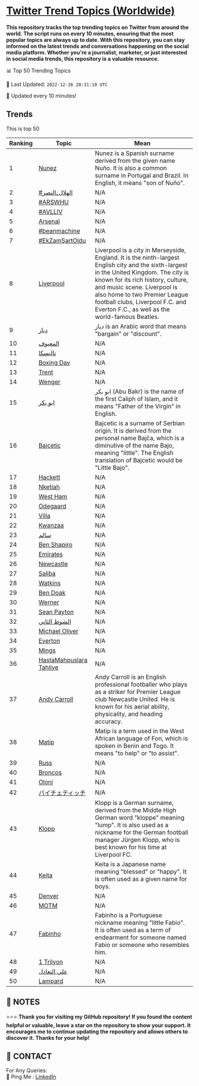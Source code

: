 [Twitter Trend Topics (Worldwide)](https://github.com/ErcinDedeoglu/Twitter-Trend-Topics)
==========

**This repository tracks the top trending topics on Twitter from around the world. 
The script runs on every 10 minutes, ensuring that the most popular topics are always up to date. 
With this repository, you can stay informed on the latest trends and conversations happening on the social media platform. 
Whether you're a journalist, marketer, or just interested in social media trends, this repository is a valuable resource.**


📊 Top 50 Trending Topics

📆 Last Updated: `2022-12-26 20:31:10 UTC`

🔧 Updated every 10 minutes!


## Trends

This is top 50

| Ranking | Topic | Mean |
| ------- | ------------ | ------------ |
| 1 | [Nunez](http://twitter.com/search?q=Nunez) | Nunez is a Spanish surname derived from the given name Nuño. It is also a common surname in Portugal and Brazil. In English, it means "son of Nuño". |
| 2 | [#الهلال_النصر](http://twitter.com/search?q=%23%d8%a7%d9%84%d9%87%d9%84%d8%a7%d9%84_%d8%a7%d9%84%d9%86%d8%b5%d8%b1) | N/A |
| 3 | [#ARSWHU](http://twitter.com/search?q=%23ARSWHU) | N/A |
| 4 | [#AVLLIV](http://twitter.com/search?q=%23AVLLIV) | N/A |
| 5 | [Arsenal](http://twitter.com/search?q=Arsenal) | N/A |
| 6 | [#beanmachine](http://twitter.com/search?q=%23beanmachine) | N/A |
| 7 | [#EkZamŞartOldu](http://twitter.com/search?q=%23EkZam%c5%9eartOldu) | N/A |
| 8 | [Liverpool](http://twitter.com/search?q=Liverpool) | Liverpool is a city in Merseyside, England. It is the ninth-largest English city and the sixth-largest in the United Kingdom. The city is known for its rich history, culture, and music scene. Liverpool is also home to two Premier League football clubs, Liverpool F.C. and Everton F.C., as well as the world-famous Beatles. |
| 9 | [دياز](http://twitter.com/search?q=%d8%af%d9%8a%d8%a7%d8%b2) | دياز is an Arabic word that means "bargain" or "discount". |
| 10 | [المعيوف](http://twitter.com/search?q=%d8%a7%d9%84%d9%85%d8%b9%d9%8a%d9%88%d9%81) | N/A |
| 11 | [تاليسكا](http://twitter.com/search?q=%d8%aa%d8%a7%d9%84%d9%8a%d8%b3%d9%83%d8%a7) | N/A |
| 12 | [Boxing Day](http://twitter.com/search?q=Boxing+Day) | N/A |
| 13 | [Trent](http://twitter.com/search?q=Trent) | N/A |
| 14 | [Wenger](http://twitter.com/search?q=Wenger) | N/A |
| 15 | [ابو بكر](http://twitter.com/search?q=%d8%a7%d8%a8%d9%88+%d8%a8%d9%83%d8%b1) | ابو بكر (Abu Bakr) is the name of the first Caliph of Islam, and it means "Father of the Virgin" in English. |
| 16 | [Bajcetic](http://twitter.com/search?q=Bajcetic) | Bajcetic is a surname of Serbian origin. It is derived from the personal name Bajča, which is a diminutive of the name Bajo, meaning "little". The English translation of Bajcetic would be "Little Bajo". |
| 17 | [Hackett](http://twitter.com/search?q=Hackett) | N/A |
| 18 | [Nketiah](http://twitter.com/search?q=Nketiah) | N/A |
| 19 | [West Ham](http://twitter.com/search?q=West+Ham) | N/A |
| 20 | [Odegaard](http://twitter.com/search?q=Odegaard) | N/A |
| 21 | [Villa](http://twitter.com/search?q=Villa) | N/A |
| 22 | [Kwanzaa](http://twitter.com/search?q=Kwanzaa) | N/A |
| 23 | [سالم](http://twitter.com/search?q=%d8%b3%d8%a7%d9%84%d9%85) | N/A |
| 24 | [Ben Shapiro](http://twitter.com/search?q=Ben+Shapiro) | N/A |
| 25 | [Emirates](http://twitter.com/search?q=Emirates) | N/A |
| 26 | [Newcastle](http://twitter.com/search?q=Newcastle) | N/A |
| 27 | [Saliba](http://twitter.com/search?q=Saliba) | N/A |
| 28 | [Watkins](http://twitter.com/search?q=Watkins) | N/A |
| 29 | [Ben Doak](http://twitter.com/search?q=Ben+Doak) | N/A |
| 30 | [Werner](http://twitter.com/search?q=Werner) | N/A |
| 31 | [Sean Payton](http://twitter.com/search?q=Sean+Payton) | N/A |
| 32 | [الشوط الثاني](http://twitter.com/search?q=%d8%a7%d9%84%d8%b4%d9%88%d8%b7+%d8%a7%d9%84%d8%ab%d8%a7%d9%86%d9%8a) | N/A |
| 33 | [Michael Oliver](http://twitter.com/search?q=Michael+Oliver) | N/A |
| 34 | [Everton](http://twitter.com/search?q=Everton) | N/A |
| 35 | [Mings](http://twitter.com/search?q=Mings) | N/A |
| 36 | [HastaMahpuslara Tahliye](http://twitter.com/search?q=HastaMahpuslara+Tahliye) | N/A |
| 37 | [Andy Carroll](http://twitter.com/search?q=Andy+Carroll) | Andy Carroll is an English professional footballer who plays as a striker for Premier League club Newcastle United. He is known for his aerial ability, physicality, and heading accuracy. |
| 38 | [Matip](http://twitter.com/search?q=Matip) | Matip is a term used in the West African language of Fon, which is spoken in Benin and Togo. It means "to help" or "to assist". |
| 39 | [Russ](http://twitter.com/search?q=Russ) | N/A |
| 40 | [Broncos](http://twitter.com/search?q=Broncos) | N/A |
| 41 | [Oloni](http://twitter.com/search?q=Oloni) | N/A |
| 42 | [バイチェティッチ](http://twitter.com/search?q=%e3%83%90%e3%82%a4%e3%83%81%e3%82%a7%e3%83%86%e3%82%a3%e3%83%83%e3%83%81) | N/A |
| 43 | [Klopp](http://twitter.com/search?q=Klopp) | Klopp is a German surname, derived from the Middle High German word "kloppe" meaning "lump". It is also used as a nickname for the German football manager Jürgen Klopp, who is best known for his time at Liverpool FC. |
| 44 | [Keita](http://twitter.com/search?q=Keita) | Keita is a Japanese name meaning "blessed" or "happy". It is often used as a given name for boys. |
| 45 | [Denver](http://twitter.com/search?q=Denver) | N/A |
| 46 | [MOTM](http://twitter.com/search?q=MOTM) | N/A |
| 47 | [Fabinho](http://twitter.com/search?q=Fabinho) | Fabinho is a Portuguese nickname meaning "little Fabio". It is often used as a term of endearment for someone named Fabio or someone who resembles him. |
| 48 | [1 Trilyon](http://twitter.com/search?q=1+Trilyon) | N/A |
| 49 | [علي التعادل](http://twitter.com/search?q=%d8%b9%d9%84%d9%8a+%d8%a7%d9%84%d8%aa%d8%b9%d8%a7%d8%af%d9%84) | N/A |
| 50 | [Lampard](http://twitter.com/search?q=Lampard) | N/A |




## 📝 NOTES

⭐⭐⭐ **Thank you for visiting my GitHub repository! If you found the content helpful or valuable, leave a star on the repository to show your support. It encourages me to continue updating the repository and allows others to discover it. Thanks for your help!**

## 📨 CONTACT

 For Any Queries:  
            🏓 Ping Me : [LinkedIn](https://www.linkedin.com/in/ercindedeoglu/)